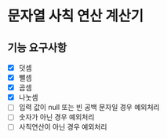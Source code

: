 # 문자열 사칙 연산 계산기

## 기능 요구사항
- [x] 덧셈 
- [x] 뺄셈 
- [x] 곱셈 
- [x] 나눗셈 
- [ ] 입력 값이 null 또는 빈 공백 문자일 경우 예외처리
- [ ] 숫자가 아닌 경우 예외처리
- [ ] 사칙연산이 아닌 경우 예외처리